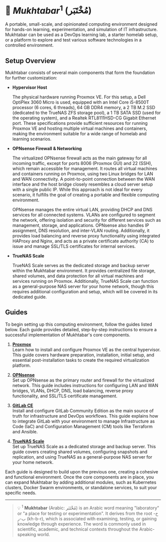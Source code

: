 # 🔬 $Mukhtabar^1$ (مُخْتَبَر)

A portable, small-scale, and opinionated computing environment designed for hands-on learning, experimentation, and simulation of IT infrastructure. Mukhtabar can be used as a DevOps learning lab, a starter homelab setup, or a platform to explore and test various software technologies in a controlled environment.

## Setup Overview

Mukhtabar consists of several main components that form the foundation for further customization:

- **Hypervisor Host**

  The physical hardware running Proxmox VE. For this setup, a Dell OptiPlex 3060 Micro is used, equipped with an Intel Core i5-8500T processor (6 cores, 6 threads), 64 GB DDR4 memory, a 2 TB M.2 SSD (dedicated to the TrueNAS ZFS storage pool), a 1 TB SATA SSD (used for the operating system), and a Realtek RTL8111HSD-CG Gigabit Ethernet port. These specifications provide sufficient resources for running Proxmox VE and hosting multiple virtual machines and containers, making the environment suitable for a wide range of homelab and learning scenarios.

- **OPNsense Firewall & Networking**

  The virtualized OPNsense firewall acts as the main gateway for all incoming traffic, except for ports 8006 (Proxmox GUI) and 22 (SSH), which remain accessible for management. It routes all virtual machines and containers running on Proxmox, using two Linux bridges for LAN and WAN connectivity. A point-to-point connection between the WAN interface and the host bridge closely resembles a cloud server setup with a single public IP. While this approach is not ideal for every scenario, it fulfills the goal of creating a portable and flexible computing environment.

  OPNsense manages the entire virtual LAN, providing DHCP and DNS services for all connected systems. VLANs are configured to segment the network, offering isolation and security for different services such as management, storage, and applications. OPNsense also handles IP assignment, DNS resolution, and inter-VLAN routing. Additionally, it provides load balancing and reverse proxy functionality using integrated HAProxy and Nginx, and acts as a private certificate authority (CA) to issue and manage SSL/TLS certificates for internal services.

- **TrueNAS Scale**

  TrueNAS Scale serves as the dedicated storage and backup server within the Mukhtabar environment. It provides centralized file storage, shared volumes, and data protection for all virtual machines and services running on Proxmox. Additionally, TrueNAS Scale can function as a general-purpose NAS server for your home network, though this requires additional configuration and setup, which will be covered in its dedicated guide.

## Guides

To begin setting up this computing environment, follow the guides listed below. Each guide provides detailed, step-by-step instructions to ensure a successful implementation of Mukhtabar's core components.

1. **[Proxmox](guides/proxmox/README.md)**  
   Learn how to install and configure Proxmox VE as the central hypervisor. This guide covers hardware preparation, installation, initial setup, and essential post-installation tasks to create the required virtualization platform.

2. **[OPNsense](guides/opnsense/README.md)**  
   Set up OPNsense as the primary router and firewall for the virtualized network. This guide includes instructions for configuring LAN and WAN bridges, VLANs, DHCP, DNS, load balancing, reverse proxy functionality, and SSL/TLS certificate management.

3. **[GitLab CE](guides/gitlab/README.md)**  
   Install and configure GitLab Community Edition as the main source of truth for infrastructure and DevOps workflows. This guide explains how to integrate GitLab with your environment to manage Infrastructure as Code (IaC) and Configuration Management (CM) tools like Terraform and Ansible.

4. **[TrueNAS Scale](guides/truenas/README.md)**  
   Set up TrueNAS Scale as a dedicated storage and backup server. This guide covers creating shared volumes, configuring snapshots and replication, and using TrueNAS as a general-purpose NAS server for your home network.

Each guide is designed to build upon the previous one, creating a cohesive and functional environment. Once the core components are in place, you can expand Mukhtabar by adding additional modules, such as Kubernetes clusters, Docker Swarm environments, or standalone services, to suit your specific needs.

---

> 💡 $^1$ **Mukhtabar** (Arabic: مُخْتَبَر) is an Arabic word meaning "laboratory" or "a place for testing or experimentation". It derives from the root خ-ب-ر (kh-b-r), which is associated with examining, testing, or gaining knowledge through experience. The word is commonly used in scientific, academic, and technical contexts throughout the Arabic-speaking world.
